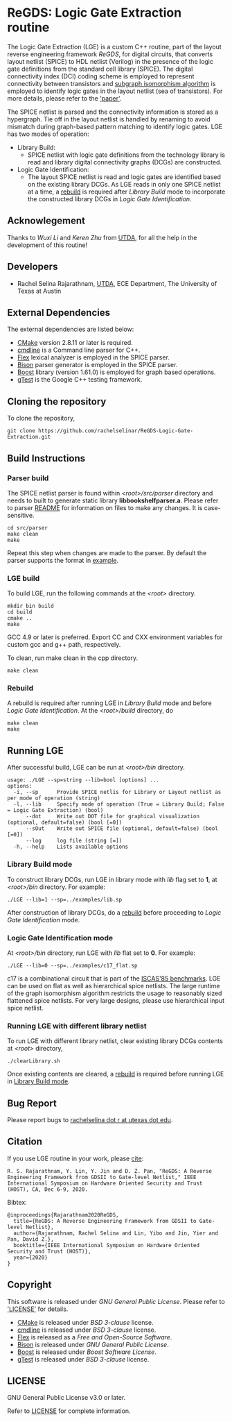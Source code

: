 # ReGDS: Logic Gate Extraction routine

The Logic Gate Extraction (LGE) is a custom C++ routine, part of the layout reverse engineering framework *ReGDS*, for digital circuits, that converts layout netlist (SPICE) to HDL netlist (Verilog) in the presence of the logic gate definitions from the standard cell library (SPICE).
The digital connectivity index (DCI) coding scheme is employed to represent connectivity between transistors and [subgraph isomorphism algorithm](https://ieeexplore.ieee.org/abstract/document/1323804) is employed to identify logic gates in the layout netlist (sea of transistors).
For more details, please refer to the ['paper'](#citation).

The SPICE netlist is parsed and the connectivity information is stored as a hypergraph.
Tie off in the layout netlist is handled by renaming to avoid mismatch during graph-based pattern matching to identify logic gates.
LGE has two modes of operation:
* Library Build:
    - SPICE netlist with logic gate definitions from the technology library is read and library digital connectivity graphs (DCGs) are constructed.
* Logic Gate Identification:
    - The layout SPICE netlist is read and logic gates are identified based on the existing library DCGs.
As LGE reads in only one SPICE netlist at a time, a [rebuild](#rebuild) is required after *Library Build* mode to incorporate the constructed library DCGs in *Logic Gate Identification*.

## Acknowlegement

Thanks to *Wuxi Li* and *Keren Zhu* from [UTDA](https://www.cerc.utexas.edu/utda), for all the help in the development of this routine!

## Developers

- Rachel Selina Rajarathnam, [UTDA](https://www.cerc.utexas.edu/utda), ECE Department, The University of Texas at Austin

## External Dependencies

The external dependencies are listed below:

* [CMake](https://cmake.org) version 2.8.11 or later is required. 
* [cmdline](https://github.com/tanakh/cmdline) is a Command line parser for C++.
* [Flex](http://flex.sourceforge.net) lexical analyzer is employed in the SPICE parser.
* [Bison](https://www.gnu.org/software/bison) parser generator is employed in the SPICE parser.
* [Boost](https://www.boost.org) library (version 1.61.0) is employed for graph based operations.
* [gTest](https://github.com/google/googletest) is the Google C++ testing framework.

## Cloning the repository

To clone the repository, 

```
git clone https://github.com/rachelselinar/ReGDS-Logic-Gate-Extraction.git
```

## Build Instructions

### Parser build

The SPICE netlist parser is found within *\<root\>/src/parser* directory and needs to built to generate static library **libbookshelfparser.a**.
Please refer to parser [README](./src/parser/README.md) for information on files to make any changes. It is case-sensitive.

```
cd src/parser
make clean
make
```

Repeat this step when changes are made to the parser. By default the parser supports the format in [example](./examples/lib.sp).

### LGE build

To build LGE, run the following commands at the *\<root\>* directory. 
```
mkdir bin build
cd build
cmake ..
make 
```
GCC 4.9 or later is preferred. 
Export CC and CXX environment variables for custom gcc and g++ path, respectively. 

To clean, run make clean in the cpp directory. 
```
make clean
```

### Rebuild

A rebuild is required after running LGE in *Library Build* mode and before *Logic Gate Identification*.
At the *\<root\>/build* directory, do
```
make clean
make
```

## Running LGE

After successful build, LGE can be run at *\<root\>/bin* directory.

```
usage: ./LGE --sp=string --lib=bool [options] ... 
options:
  -i, --sp      Provide SPICE netlis for Library or Layout netlist as per mode of operation (string)
  -l, --lib     Specify mode of operation (True = Library Build; False = Logic Gate Extraction) (bool)
      --dot     Write out DOT file for graphical visualization (optional, default=false) (bool [=0])
      --sOut    Write out SPICE file (optional, default=false) (bool [=0])
      --log     log file (string [=])
  -h, --help    Lists available options
```

### Library Build mode

To construct library DCGs, run LGE in library mode with *lib* flag set to **1**, at *\<root\>/bin* directory. For example:

```
./LGE --lib=1 --sp=../examples/lib.sp
```

After construction of library DCGs, do a [rebuild](#rebuild) before proceeding to *Logic Gate Identification* mode.

### Logic Gate Identification mode

At *\<root\>/bin* directory, run LGE with *lib* flat set to **0**. For example:

```
./LGE --lib=0 --sp=../examples/c17_flat.sp
```

c17 is a combinational circuit that is part of the [ISCAS'85 benchmarks](http://www.pld.ttu.ee/~maksim/benchmarks/iscas85/).
LGE can be used on flat as well as hierarchical spice netlists. The large runtime of the graph isomorphism algorithm restricts the usage to reasonably sized flattened spice netlists. For very large designs, please use hierarchical input spice netlist.

### Running LGE with different library netlist

To run LGE with different library netlist, clear existing library DCGs contents at *\<root\>* directory,

```
./clearLibrary.sh
```

Once existing contents are cleared, a [rebuild](#rebuild) is required before running LGE in [Library Build mode](#library-build-mode).

## Bug Report

Please report bugs to [rachelselina dot r at utexas dot edu](mailto:rachelselina.r@utexas.edu).

## Citation

If you use LGE routine in your work, please [cite](https://ieeexplore.ieee.org/document/9300272): 

```
R. S. Rajarathnam, Y. Lin, Y. Jin and D. Z. Pan, "ReGDS: A Reverse Engineering Framework from GDSII to Gate-level Netlist," IEEE International Symposium on Hardware Oriented Security and Trust (HOST), CA, Dec 6-9, 2020.
```

Bibtex:
```
@inproceedings{Rajarathnam2020ReGDS,
  title={ReGDS: A Reverse Engineering Framework from GDSII to Gate-level Netlist},
  author={Rajarathnam, Rachel Selina and Lin, Yibo and Jin, Yier and Pan, David Z.},
  booktitle={IEEE International Symposium on Hardware Oriented Security and Trust (HOST)},
  year={2020}
}
```

## Copyright

This software is released under *GNU General Public License*. Please refer to ['LICENSE'](#license) for details.

- [CMake](https://cmake.org) is released under *BSD 3-clause* license.
- [cmdline](https://github.com/tanakh/cmdline) is released under *BSD 3-clause* license.
- [Flex](http://flex.sourceforge.net) is released as a *Free and Open-Source Software*.
- [Bison](https://www.gnu.org/software/bison) is released under *GNU General Public License*.
- [Boost](https://www.boost.org) is released under *Boost Software License*.
- [gTest](https://github.com/google/googletest) is released under *BSD 3-clause* license.

## LICENSE

GNU General Public License v3.0 or later.

Refer to [LICENSE](./LICENSE) for complete information.

